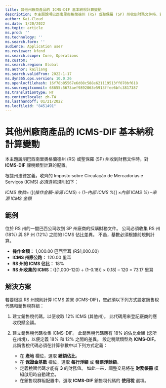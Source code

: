 ```yaml
---
title: 其他州廠商產品的 ICMS-DIF 基本納稅計算變動
description: 本主題說明巴西南里奧格蘭德州 (RS) 或聖保羅 (SP) 州收到財務文件時，對 ICMS-DIF 課稅類型計算的配置。
author: Kai-Cloud
ms.date: 1/20/2022
ms.topic: article
ms.prod: ''
ms.technology: ''
ms.search.form: ''
audience: Application user
ms.reviewer: kfend
ms.search.scope: Core, Operations
ms.custom: ''
ms.search.region: Global
ms.author: kailiang
ms.search.validFrom: 2022-1-17
ms.dyn365.ops.version: 10.0.26
ms.openlocfilehash: 16f78b85567e6d08c588e621119513ff070bf618
ms.sourcegitcommit: 68655c5673aef9892063e5913ffee6bfc3817387
ms.translationtype: HT
ms.contentlocale: zh-TW
ms.lasthandoff: 01/21/2022
ms.locfileid: "8451491"
---
```

# <a name="basis-change-in-icms-dif-tax-calculations-for-products-from-suppliers-in-other-states"></a>其他州廠商產品的 ICMS-DIF 基本納稅計算變動

本主題說明巴西南里奧格蘭德州 (RS) 或聖保羅 (SP) 州收到財務文件時，對 **ICMS-DIF** 課稅類型計算的配置。

根據州法律定義，收齊的 Imposto sobre Circulação de Mercadorias e Serviços (ICMS) 必須遵照規則如下：

*ICMS 收款*= ([(*操作金額*–*來源 ICMS*) ÷ (1–*內部 ICMS %*)] ×*內部 ICMS %*) –*來源 ICMS 金額*

## <a name="example"></a>範例

位於 RS 州的一間巴西公司收到 SP 州廠商的採購財務文件。 公司必須收集 RS 州 (18%) 與 SP 州 (12%) 之間的 ICMS 佔比差異。 不過，基數必須根據前規則計算。

- **操作金額：** 1,000.00 巴西里耳 (R$1,000.00)
- **ICMS 州際公路：** 120.00 里耳
- **RS 州的 ICMS 佔比：** 18%
- **RS 州收集的 ICMS：**(\[(1,000–120) ÷ (1–0.18)\] × 0.18) – 120 = 73.17 里耳 

## <a name="resolution"></a>解決方案

若要根據 RS 州規則計算 ICMS 差異 (ICMS-DIF)，您必須以下列方式設定銷售稅代碼和銷售稅群組：

1. 建立銷售稅代碼，以便收取 12% ICMS (其他州)。 此代碼用來登記廠商的應收稅賦金額。
2. 建立銷售稅代碼收集 ICMS-DIF。 此銷售稅代碼應有 18% 的佔比金額 (您所在州境)，以便定義 18% 和 12% 之間的差異。 設定稅賦類型為 **ICMS-DIF**。 此銷售稅代碼必須在計算參數中以下列方式定義：

    - 在 **產地** 欄位，選取 **總額佔比**。
    - 在 **保證金基數** 欄位，選取 **每行淨額** 或 **發票淨餘額**。
    - 定義稅賦代碼才能有 **3** 的財務值。 如此一來，調整交易將在 **財務帳冊** 模組啟用時自動建立。
    - 在銷售稅群組配置中，選取 **ICMS-DIF** 銷售稅代碼的 **使用稅** 選項。
